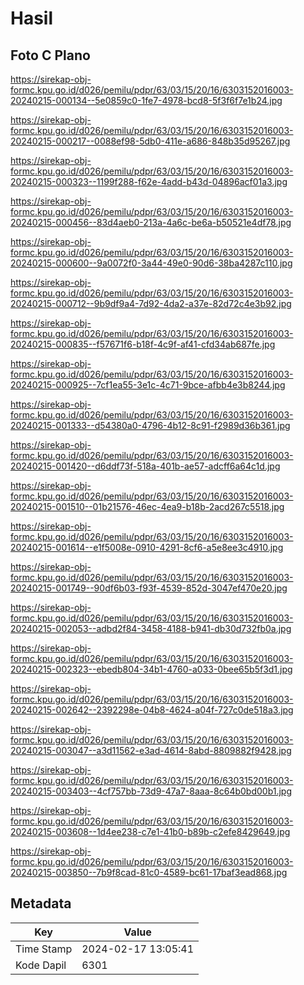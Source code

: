 # Hasil

## Foto C Plano

https://sirekap-obj-formc.kpu.go.id/d026/pemilu/pdpr/63/03/15/20/16/6303152016003-20240215-000134--5e0859c0-1fe7-4978-bcd8-5f3f6f7e1b24.jpg

https://sirekap-obj-formc.kpu.go.id/d026/pemilu/pdpr/63/03/15/20/16/6303152016003-20240215-000217--0088ef98-5db0-411e-a686-848b35d95267.jpg

https://sirekap-obj-formc.kpu.go.id/d026/pemilu/pdpr/63/03/15/20/16/6303152016003-20240215-000323--1199f288-f62e-4add-b43d-04896acf01a3.jpg

https://sirekap-obj-formc.kpu.go.id/d026/pemilu/pdpr/63/03/15/20/16/6303152016003-20240215-000456--83d4aeb0-213a-4a6c-be6a-b50521e4df78.jpg

https://sirekap-obj-formc.kpu.go.id/d026/pemilu/pdpr/63/03/15/20/16/6303152016003-20240215-000600--9a0072f0-3a44-49e0-90d6-38ba4287c110.jpg

https://sirekap-obj-formc.kpu.go.id/d026/pemilu/pdpr/63/03/15/20/16/6303152016003-20240215-000712--9b9df9a4-7d92-4da2-a37e-82d72c4e3b92.jpg

https://sirekap-obj-formc.kpu.go.id/d026/pemilu/pdpr/63/03/15/20/16/6303152016003-20240215-000835--f57671f6-b18f-4c9f-af41-cfd34ab687fe.jpg

https://sirekap-obj-formc.kpu.go.id/d026/pemilu/pdpr/63/03/15/20/16/6303152016003-20240215-000925--7cf1ea55-3e1c-4c71-9bce-afbb4e3b8244.jpg

https://sirekap-obj-formc.kpu.go.id/d026/pemilu/pdpr/63/03/15/20/16/6303152016003-20240215-001333--d54380a0-4796-4b12-8c91-f2989d36b361.jpg

https://sirekap-obj-formc.kpu.go.id/d026/pemilu/pdpr/63/03/15/20/16/6303152016003-20240215-001420--d6ddf73f-518a-401b-ae57-adcff6a64c1d.jpg

https://sirekap-obj-formc.kpu.go.id/d026/pemilu/pdpr/63/03/15/20/16/6303152016003-20240215-001510--01b21576-46ec-4ea9-b18b-2acd267c5518.jpg

https://sirekap-obj-formc.kpu.go.id/d026/pemilu/pdpr/63/03/15/20/16/6303152016003-20240215-001614--e1f5008e-0910-4291-8cf6-a5e8ee3c4910.jpg

https://sirekap-obj-formc.kpu.go.id/d026/pemilu/pdpr/63/03/15/20/16/6303152016003-20240215-001749--90df6b03-f93f-4539-852d-3047ef470e20.jpg

https://sirekap-obj-formc.kpu.go.id/d026/pemilu/pdpr/63/03/15/20/16/6303152016003-20240215-002053--adbd2f84-3458-4188-b941-db30d732fb0a.jpg

https://sirekap-obj-formc.kpu.go.id/d026/pemilu/pdpr/63/03/15/20/16/6303152016003-20240215-002323--ebedb804-34b1-4760-a033-0bee65b5f3d1.jpg

https://sirekap-obj-formc.kpu.go.id/d026/pemilu/pdpr/63/03/15/20/16/6303152016003-20240215-002642--2392298e-04b8-4624-a04f-727c0de518a3.jpg

https://sirekap-obj-formc.kpu.go.id/d026/pemilu/pdpr/63/03/15/20/16/6303152016003-20240215-003047--a3d11562-e3ad-4614-8abd-8809882f9428.jpg

https://sirekap-obj-formc.kpu.go.id/d026/pemilu/pdpr/63/03/15/20/16/6303152016003-20240215-003403--4cf757bb-73d9-47a7-8aaa-8c64b0bd00b1.jpg

https://sirekap-obj-formc.kpu.go.id/d026/pemilu/pdpr/63/03/15/20/16/6303152016003-20240215-003608--1d4ee238-c7e1-41b0-b89b-c2efe8429649.jpg

https://sirekap-obj-formc.kpu.go.id/d026/pemilu/pdpr/63/03/15/20/16/6303152016003-20240215-003850--7b9f8cad-81c0-4589-bc61-17baf3ead868.jpg


## Metadata

| Key        | Value               |
| ---------- | ------------------- |
| Time Stamp | 2024-02-17 13:05:41 |
| Kode Dapil | 6301                |




